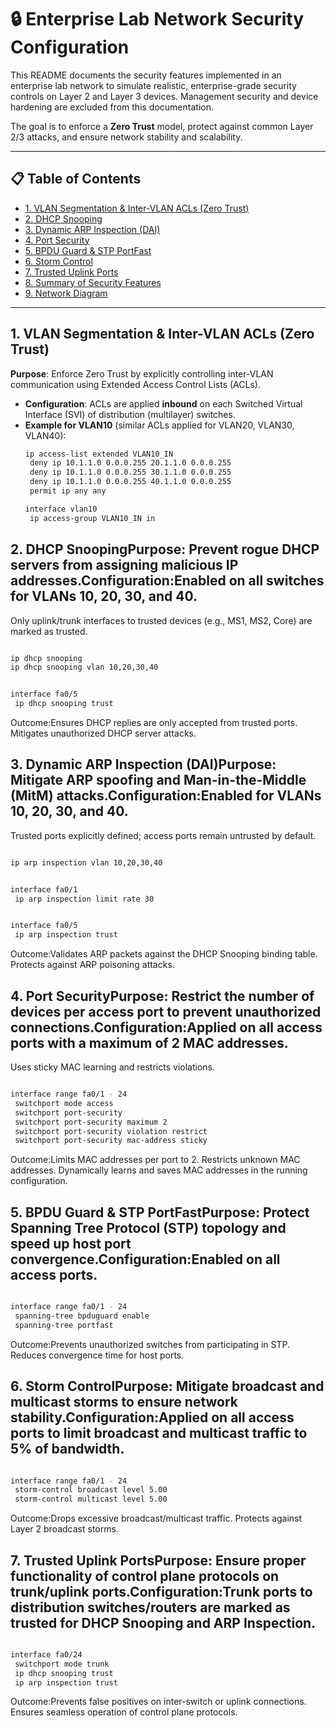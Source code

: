 # 🔒 Enterprise Lab Network Security Configuration

This README documents the security features implemented in an enterprise lab network to simulate realistic, enterprise-grade security controls on Layer 2 and Layer 3 devices. Management security and device hardening are excluded from this documentation.

The goal is to enforce a **Zero Trust** model, protect against common Layer 2/3 attacks, and ensure network stability and scalability.

---

## 📋 Table of Contents
- [1. VLAN Segmentation & Inter-VLAN ACLs (Zero Trust)](#1-vlan-segmentation--inter-vlan-acls-zero-trust)
- [2. DHCP Snooping](#2-dhcp-snooping)
- [3. Dynamic ARP Inspection (DAI)](#3-dynamic-arp-inspection-dai)
- [4. Port Security](#4-port-security)
- [5. BPDU Guard & STP PortFast](#5-bpdu-guard--stp-portfast)
- [6. Storm Control](#6-storm-control)
- [7. Trusted Uplink Ports](#7-trusted-uplink-ports)
- [8. Summary of Security Features](#8-summary-of-security-features)
- [9. Network Diagram](#9-network-diagram)

---

## 1. VLAN Segmentation & Inter-VLAN ACLs (Zero Trust)

**Purpose**: Enforce Zero Trust by explicitly controlling inter-VLAN communication using Extended Access Control Lists (ACLs).

- **Configuration**: ACLs are applied **inbound** on each Switched Virtual Interface (SVI) of distribution (multilayer) switches.
- **Example for VLAN10** (similar ACLs applied for VLAN20, VLAN30, VLAN40):
  ```bash
  ip access-list extended VLAN10_IN
   deny ip 10.1.1.0 0.0.0.255 20.1.1.0 0.0.0.255
   deny ip 10.1.1.0 0.0.0.255 30.1.1.0 0.0.0.255
   deny ip 10.1.1.0 0.0.0.255 40.1.1.0 0.0.0.255
   permit ip any any

  interface vlan10
   ip access-group VLAN10_IN in
  ```
## 2. DHCP SnoopingPurpose: Prevent rogue DHCP servers from assigning malicious IP addresses.Configuration:Enabled on all switches for VLANs 10, 20, 30, and 40.
Only uplink/trunk interfaces to trusted devices (e.g., MS1, MS2, Core) are marked as trusted.

```bash

ip dhcp snooping
ip dhcp snooping vlan 10,20,30,40

```
```bash

interface fa0/5
 ip dhcp snooping trust
```
Outcome:Ensures DHCP replies are only accepted from trusted ports.
Mitigates unauthorized DHCP server attacks.

## 3. Dynamic ARP Inspection (DAI)Purpose: Mitigate ARP spoofing and Man-in-the-Middle (MitM) attacks.Configuration:Enabled for VLANs 10, 20, 30, and 40.
Trusted ports explicitly defined; access ports remain untrusted by default.

```bash

ip arp inspection vlan 10,20,30,40

```
```bash

interface fa0/1
 ip arp inspection limit rate 30
```
```bash

interface fa0/5
 ip arp inspection trust
```
Outcome:Validates ARP packets against the DHCP Snooping binding table.
Protects against ARP poisoning attacks.

## 4. Port SecurityPurpose: Restrict the number of devices per access port to prevent unauthorized connections.Configuration:Applied on all access ports with a maximum of 2 MAC addresses.
Uses sticky MAC learning and restricts violations.

```bash

interface range fa0/1 - 24
 switchport mode access
 switchport port-security
 switchport port-security maximum 2
 switchport port-security violation restrict
 switchport port-security mac-address sticky

```
Outcome:Limits MAC addresses per port to 2.
Restricts unknown MAC addresses.
Dynamically learns and saves MAC addresses in the running configuration.

## 5. BPDU Guard & STP PortFastPurpose: Protect Spanning Tree Protocol (STP) topology and speed up host port convergence.Configuration:Enabled on all access ports.

```bash

interface range fa0/1 - 24
 spanning-tree bpduguard enable
 spanning-tree portfast

```
Outcome:Prevents unauthorized switches from participating in STP.
Reduces convergence time for host ports.

## 6. Storm ControlPurpose: Mitigate broadcast and multicast storms to ensure network stability.Configuration:Applied on all access ports to limit broadcast and multicast traffic to 5% of bandwidth.

```bash

interface range fa0/1 - 24
 storm-control broadcast level 5.00
 storm-control multicast level 5.00

```
Outcome:Drops excessive broadcast/multicast traffic.
Protects against Layer 2 broadcast storms.

## 7. Trusted Uplink PortsPurpose: Ensure proper functionality of control plane protocols on trunk/uplink ports.Configuration:Trunk ports to distribution switches/routers are marked as trusted for DHCP Snooping and ARP Inspection.

```bash

interface fa0/24
 switchport mode trunk
 ip dhcp snooping trust
 ip arp inspection trust

```
Outcome:Prevents false positives on inter-switch or uplink connections.
Ensures seamless operation of control plane protocols.


  
